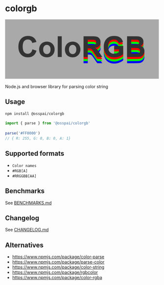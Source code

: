 # colorgb

![logo](./assets/colorgb.png)

Node.js and browser library for parsing color string

## Usage

```bash
npm install @osspai/colorgb
```

```js
import { parse } from '@osspai/colorgb'

parse('#FF0000')
// { R: 255, G: 0, B: 0, A: 1}
```

## Supported formats

- `Color names`
- `#RGB[A]`
- `#RRGGBB[AA]`

## Benchmarks

See [BENCHMARKS.md](./BENCHMARKS.md)

## Changelog

See [CHANGELOG.md](./CHANGELOG.md)


## Alternatives
- https://www.npmjs.com/package/color-parse
- https://www.npmjs.com/package/parse-color
- https://www.npmjs.com/package/color-string
- https://www.npmjs.com/package/rgbcolor
- https://www.npmjs.com/package/color-rgba  
